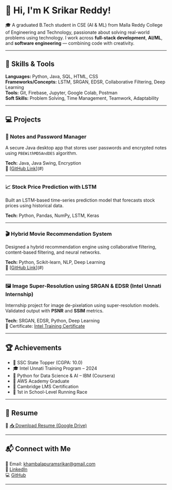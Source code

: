 # 👋 Hi, I'm K Srikar Reddy!

🎓 A graduated B.Tech student in CSE (AI & ML) from Malla Reddy College of Engineering and Technology, passionate about solving real-world problems using technology. I work across **full-stack development**, **AI/ML**, and **software engineering** — combining code with creativity.

---

## 🚀 Skills & Tools

**Languages:** Python, Java, SQL, HTML, CSS  
**Frameworks/Concepts:** LSTM, SRGAN, EDSR, Collaborative Filtering, Deep Learning  
**Tools:** Git, Firebase, Jupyter, Google Colab, Postman  
**Soft Skills:** Problem Solving, Time Management, Teamwork, Adaptability

---

## 💻 Projects

### 🔐 Notes and Password Manager
A secure Java desktop app that stores user passwords and encrypted notes using `PBEWithMD5AndDES` algorithm.

**Tech:** Java, Java Swing, Encryption  
🔗 [[GitHub Link](https://github.com/Srikar1718/Password-Manager-Java.git)](#)

---

### 📈 Stock Price Prediction with LSTM
Built an LSTM-based time-series prediction model that forecasts stock prices using historical data.

**Tech:** Python, Pandas, NumPy, LSTM, Keras  

---

### 🎬 Hybrid Movie Recommendation System
Designed a hybrid recommendation engine using collaborative filtering, content-based filtering, and neural networks.

**Tech:** Python, Scikit-learn, NLP, Deep Learning  
🔗 [[GitHub Link](https://github.com/Srikar1718/Hybrid_recommendation_system.git)](#)

---

### 🖼️ Image Super-Resolution using SRGAN & EDSR (Intel Unnati Internship)
Internship project for image de-pixelation using super-resolution models. Validated output with **PSNR** and **SSIM** metrics.

**Tech:** SRGAN, EDSR, Python, Deep Learning  
📄 Certificate: [Intel Training Certificate](https://drive.google.com/file/d/1uaL9NApNvAAJkSh1RDhPLOENXEBIpjlP/view?usp=sharing)

---

## 🏆 Achievements

- 🥇 SSC State Topper (CGPA: 10.0)
- 🎓 Intel Unnati Training Program – 2024  
- 📜 Python for Data Science & AI – IBM (Coursera)  
- 📜 AWS Academy Graduate  
- 🏅 Cambridge LMS Certification  
- 🏃 1st in School-Level Running Race  

---

## 📄 Resume

📄 [📥 Download Resume (Google Drive)](https://drive.google.com/file/d/1WD8343t6F7OfHbsKVeEFh_urBVGuyWMr/view?usp=sharing)


---

## 📬 Connect with Me

📧 Email: khambalapuramsrikar@gmail.com  
🔗 [LinkedIn](https://linkedin.com/in/srikar-reddy-3b101135b)  
💻 [GitHub](https://github.com/Srikar1718/Srikar1718)

---
